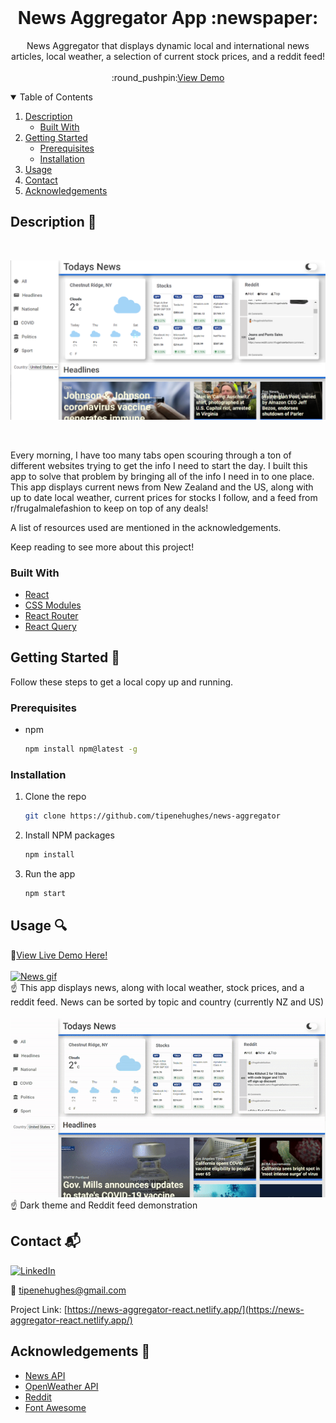 <!-- PROJECT LOGO -->
<br />
<p align="center">
  <h1 align="center">News Aggregator App :newspaper:</h3>

  <p align="center">
    News Aggregator that displays dynamic local and international news articles, local weather, a selection of current stock prices, and a reddit feed!    
    <br />
    <br />
    :round_pushpin:<a href="https://news-aggregator-react.netlify.app/">View Demo</a>
  </p>
</p>



<!-- TABLE OF CONTENTS -->
<details open="open">
  <summary>Table of Contents</summary>
  <ol>
    <li>
      <a href="#description-ledger">Description</a>
      <ul>
        <li><a href="#built-with">Built With</a></li>
      </ul>
    </li>
    <li>
      <a href="#getting-started-wrench">Getting Started</a>
      <ul>
        <li><a href="#prerequisites">Prerequisites</a></li>
        <li><a href="#installation">Installation</a></li>
      </ul>
    </li>
    <li><a href="#usage-mag">Usage</a></li>    
    <li><a href="#contact-mailbox_with_mail">Contact</a></li>
    <li><a href="#acknowledgements-clap">Acknowledgements</a></li>
  </ol>
</details>



<!-- ABOUT THE PROJECT -->
## Description :ledger:

<br/>

[![Project image][project-image]](src/Assets/Thumbnails/news.png)

<br/>

Every morning, I have too many tabs open scouring through a ton of different websites trying to get the info I need to start the day. I built this app to solve that problem by bringing all of the info I need in to one place. This app displays current news from New Zealand and the US, along with up to date local weather, current prices for stocks I follow, and a feed from r/frugalmalefashion to keep on top of any deals! 

A list of resources used are mentioned in the acknowledgements.

Keep reading to see more about this project!

### Built With 

* [React](https://reactjs.org/)
* [CSS Modules](https://github.com/css-modules/css-modules)
* [React Router](https://reactrouter.com/)
* [React Query](https://react-query.tanstack.com/)


<!-- GETTING STARTED -->
## Getting Started :wrench:

Follow these steps to get a local copy up and running.

### Prerequisites

* npm
  ```sh
  npm install npm@latest -g
  ```

### Installation

1. Clone the repo
   ```sh
   git clone https://github.com/tipenehughes/news-aggregator
   ```
2. Install NPM packages
   ```sh
   npm install
   ```
3. Run the app
   ```sh
   npm start
   ```

<!-- USAGE EXAMPLES -->
## Usage :mag:

:round_pushpin:<a href="https://news-aggregator-react.netlify.app/">View Live Demo Here!</a>
<br/>
<br/>
[![News gif][news-gif]](src/img/Thumbnails/news.gif)
<br />
:point_up: This app displays news, along with local weather, stock prices, and a reddit feed. News can be sorted by topic and country (currently NZ and US) 
<br/>
<br />
[![Dark gif][dark-gif]](src/img/Thumbnails/dark.gif)
<br />
:point_up: Dark theme and Reddit feed demonstration 

<!-- CONTACT -->
## Contact :mailbox_with_mail:

[![LinkedIn][linkedin-shield]][linkedin-url]

:e-mail: tipenehughes@gmail.com

Project Link: [https://news-aggregator-react.netlify.app/](https://news-aggregator-react.netlify.app/)

<!-- ACKNOWLEDGEMENTS -->
## Acknowledgements :clap:
* [News API](https://newsapi.org/)
* [OpenWeather API](https://openweathermap.org/)
* [Reddit](https://www.reddit.com/)
* [Font Awesome](https://fontawesome.com/)



<!-- MARKDOWN LINKS & IMAGES -->
[linkedin-shield]: https://img.shields.io/badge/-LinkedIn-black.svg?style=for-the-badge&logo=linkedin&colorB=2867B2
[linkedin-url]: https://www.linkedin.com/in/tipene-hughes/
[project-image]: src/img/Thumbnails/news.png
[news-gif]: src/img/Thumbnails/news.gif
[dark-gif]: src/img/Thumbnails/dark.gif